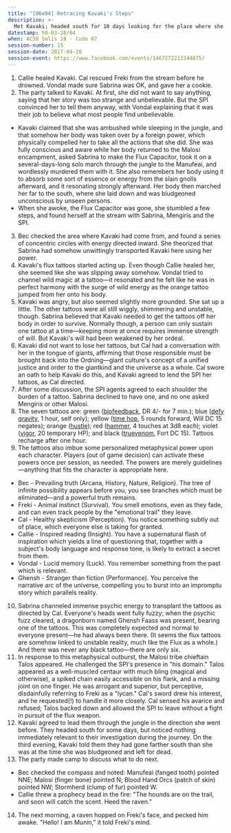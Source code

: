 ```yaml
---
title: "[06e04] Retracing Kavaki's Steps"
description: >-
  Met Kavaki; headed south for 10 days looking for the place where she was attacked.
datestamp: 50-03-28/04
when: AC50 Solis 28 - Cudo 07
session-number: 15
session-date: 2017-04-28
session-event: https://www.facebook.com/events/1467272213344875/
---
```


1. Callie healed Kavaki. Cal rescued Freki from the stream before he drowned. Vondal made sure Sabrina was OK, and gave her a cookie.
2. The party talked to Kavaki. At first, she did not want to say anything, saying that her story was too strange and unbelievable. But the SPI convinced her to tell them anyway, with Vondal explaining that it was their job to believe what most people find unbelievable.

  * Kavaki claimed that she was ambushed while sleeping in the jungle, and that somehow her body was taken over by a foreign power, which physically compelled her to take all the actions that she did. She was fully conscious and aware while her body returned to the Malosi encampment, asked Sabrina to make the Flux Capacitor, took it on a several-days-long solo march through the jungle to the Manufeai, and wordlessly murdered them with it. She also remembers her body using it to absorb some sort of essence or energy from the slain gnolls afterward, and it resonating strongly afterward. Her body then marched her far to the south, where she laid down and was bludgeoned unconscious by unseen persons.
  * When she awoke, the Flux Capacitor was gone, she stumbled a few steps, and found herself at the stream with Sabrina, Mengiris and the SPI.

3. Bec checked the area where Kavaki had come from, and found a series of concentric circles with energy directed inward. She theorized that Sabrina had somehow unwittingly transported Kavaki here using her power.
4. Kavaki's flux tattoos started acting up. Even though Callie healed her, she seemed like she was slipping away somehow. Vondal tried to channel wild magic at a tattoo—it resonated and he felt like he was in perfect harmony with the surge of wild energy as the orange tattoo jumped from her onto his body.
5. Kavaki was angry, but also seemed slightly more grounded. She sat up a little. The other tattoos were all still wiggly, shimmering and unstable, though. Sabrina believed that Kavaki needed to get the tattoos off her body in order to survive. Normally though, a person can only sustain one tattoo at a time—keeping more at once requires immense strength of will. But Kavaki's will had been weakened by her ordeal.
6. Kavaki did not want to lose her tattoos, but Cal had a conversation with her in the tongue of giants, affirming that those responsible must be brought back into the Ordning—giant culture's concept of a unified justice and order to the giantkind and the universe as a whole. Cal swore an oath to help Kavaki do this, and Kavaki agreed to lend the SPI her tattoos, as Cal directed.
7. After some discussion, the SPI agents agreed to each shoulder the burden of a tattoo. Sabrina declined to have one, and no one asked Mengiris or other Malosi.
8. The seven tattoos are: green ([biofeedback](http://www.d20pfsrd.com/psionics-unleashed/psionic-powers/b/biofeedback), DR 4/- for 7 min.); blue ([defy gravity](http://www.d20pfsrd.com/psionics-unleashed/psionic-powers/d/defy-gravity), 1 hour, self only); yellow ([time hop](http://www.d20pfsrd.com/psionics-unleashed/psionic-powers/t/time-hop/), 5 rounds forward, Will DC 15 negates); orange ([hustle](http://www.d20pfsrd.com/psionics-unleashed/psionic-powers/h/hustle)); red ([hammer](http://www.d20pfsrd.com/psionics-unleashed/psionic-powers/h/hammer), 4 touches at 3d8 each); violet ([vigor](http://www.d20pfsrd.com/psionics-unleashed/psionic-powers/v/vigor/), 20 temporary HP); and black ([truevenom](http://www.d20pfsrd.com/psionics-unleashed/psionic-powers/t/truevenom/), Fort DC 15). Tattoos recharge after one hour.
9. The tattoos also imbue some personalized metaphysical power upon each character. Players (out of game decision) can activate these powers once per session, as needed. The powers are merely guidelines—anything that fits the character is appropriate here.

  * Bec - Prevailing truth (Arcana, History, Nature, Religion). The tree of infinite possibility appears before you, you see branches which must be eliminated—and a powerful truth remains.
  * Freki - Animal instinct (Survival). You smell emotions, even as they fade, and can even track people by the "emotional trail" they leave.
  * Cal - Healthy skepticism (Perception). You notice something subtly out of place, which everyone else is taking for granted.
  * Callie - Inspired reading (Insight). You have a supernatural flash of inspiration which yields a line of questioning that, together with a subject's body language and response tone, is likely to extract a secret from them.
  * Vondal - Lucid memory (Luck). You remember something from the past which is relevant.
  * Ghensh - Stranger than fiction (Performance). You perceive the narrative arc of the universe, compelling you to burst into an impromptu story which parallels reality.

10. Sabrina channeled immense psychic energy to transplant the tattoos as directed by Cal. Everyone's heads went fully fuzzy; when the psychic fuzz cleared, a dragonborn named Ghensh Faass was present, bearing one of the tattoos. This was completely expected and normal to everyone present—he had always been there. (It seems the flux tattoos are somehow linked to unstable reality, much like the Flux as a whole.) And there was never any black tattoo—there are only six.
11. In response to this metaphysical outburst, the Malosi tribe chieftain Talos appeared. He challenged the SPI's presence in "his domain." Talos appeared as a well-muscled centaur with much bling (magical and otherwise), a spiked chain easily accessible on his flank, and a missing joint on one finger. He was arrogant and superior, but perceptive, disdainfully referring to Freki as a "lycan." Cal's sword drew his interest, and he requested(!) to handle it more closely. Cal sensed his avarice and refused; Talos backed down and allowed the SPI to leave without a fight in pursuit of the flux weapon.
12. Kavaki agreed to lead them through the jungle in the direction she went before. They headed south for some days, but noticed nothing immediately relevant to their investigation during the journey. On the third evening, Kavaki told them they had gone farther south than she was at the time she was bludgeoned and left for dead.
13. The party made camp to discuss what to do next.

  * Bec checked the compass and noted: Manufeai (fanged tooth) pointed NNE; Malosi (finger bone) pointed N; Blood Hand Orcs (patch of skin) pointed NW; Stormherd (clump of fur) pointed W.
  * Callie threw a prophecy bead in the fire: "The hounds are on the trail, and soon will catch the scent. Heed the raven."

14. The next morning, a raven hopped on Freki's face, and pecked him awake. "Hello! I am Munin," it told Freki's mind.

